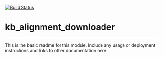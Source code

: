 [![Build Status](https://travis-ci.org/tgu2/kb_alignment_downloader.svg?branch=master)](https://travis-ci.org/tgu2/kb_alignment_downloader)

# kb_alignment_downloader
---

This is the basic readme for this module. Include any usage or deployment instructions and links to other documentation here.
